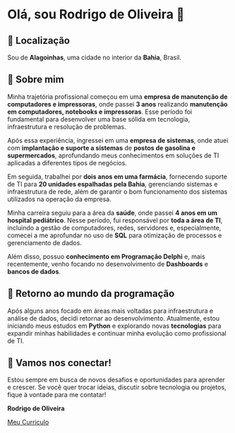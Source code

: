 # Olá, sou Rodrigo de Oliveira 👋

## 📍 Localização
Sou de **Alagoinhas**, uma cidade no interior da **Bahia**, Brasil.

## 💼 Sobre mim

Minha trajetória profissional começou em uma **empresa de manutenção de computadores e impressoras**, onde passei **3 anos** realizando **manutenção em computadores, notebooks e impressoras**. Esse período foi fundamental para desenvolver uma base sólida em tecnologia, infraestrutura e resolução de problemas.

Após essa experiência, ingressei em uma **empresa de sistemas**, onde atuei com **implantação e suporte a sistemas** de **postos de gasolina e supermercados**, aprofundando meus conhecimentos em soluções de TI aplicadas a diferentes tipos de negócios.

Em seguida, trabalhei por **dois anos em uma farmácia**, fornecendo suporte de TI para **20 unidades espalhadas pela Bahia**, gerenciando sistemas e infraestrutura de rede, além de garantir o bom funcionamento dos sistemas utilizados na operação da empresa.

Minha carreira seguiu para a área da **saúde**, onde passei **4 anos em um hospital pediátrico**. Nesse período, fui responsável por **toda a área de TI**, incluindo a gestão de computadores, redes, servidores e, especialmente, comecei a me aprofundar no uso de **SQL** para otimização de processos e gerenciamento de dados.

Além disso, possuo **conhecimento em Programação Delphi** e, mais recentemente, venho focando no desenvolvimento de **Dashboards** e **bancos de dados**.

## 🔄 Retorno ao mundo da programação

Após alguns anos focado em áreas mais voltadas para infraestrutura e análise de dados, decidi retornar ao desenvolvimento. Atualmente, estou iniciando meus estudos em **Python** e explorando novas **tecnologias** para expandir minhas habilidades e continuar minha evolução como profissional de TI.

## 💬 Vamos nos conectar!

Estou sempre em busca de novos desafios e oportunidades para aprender e crescer. Se você quer trocar ideias, discutir sobre tecnologia ou projetos, fique à vontade para me contatar!

**Rodrigo de Oliveira**  

[Meu Curriculo](https://digowfsa16.github.io/cv/)
